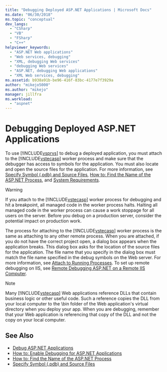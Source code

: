 ```yaml
---
title: "Debugging Deployed ASP.NET Applications | Microsoft Docs"
ms.date: "06/30/2018"
ms.topic: "conceptual"
dev_langs:
  - "CSharp"
  - "VB"
  - "FSharp"
  - "C++"
helpviewer_keywords:
  - "ASP.NET Web applications"
  - "Web services, debugging"
  - "XML, debugging Web services"
  - "debugging Web services"
  - "ASP.NET, debugging Web applications"
  - "XML Web services, debugging"
ms.assetid: b938a91b-be96-416f-83bc-4177e7f3929a
author: "mikejo5000"
ms.author: "mikejo"
manager: jillfra
ms.workload:
  - "aspnet"
---
```

# Debugging Deployed ASP.NET Applications
To use [!INCLUDE[vsprvs](../code-quality/includes/vsprvs_md.md)] to debug a deployed application, you must attach to the [!INCLUDE[vstecasp](../code-quality/includes/vstecasp_md.md)] worker process and make sure that the debugger has access to symbols for the application. You must also locate and open the source files for the application. For more information, see [Specify Symbol (.pdb) and Source Files](../debugger/specify-symbol-dot-pdb-and-source-files-in-the-visual-studio-debugger.md), [How to: Find the Name of the ASP.NET Process](../debugger/how-to-find-the-name-of-the-aspnet-process.md), and [System Requirements](../debugger/aspnet-debugging-system-requirements.md).

> [!WARNING]
> If you attach to the [!INCLUDE[vstecasp](../code-quality/includes/vstecasp_md.md)] worker process for debugging and hit a breakpoint, all managed code in the worker process halts. Halting all managed code in the worker process can cause a work stoppage for all users on the server. Before you debug on a production server, consider the potential impact on production work.

The process for attaching to the [!INCLUDE[vstecasp](../code-quality/includes/vstecasp_md.md)] worker process is the same as attaching to any other remote process. When you are attached, if you do not have the correct project open, a dialog box appears when the application breaks. This dialog box asks for the location of the source files for the application. The file name that you specify in the dialog box must match the file name specified in the debug symbols on the Web server. For more information, see [Attach to Running Processes](../debugger/attach-to-running-processes-with-the-visual-studio-debugger.md). To set up remote debugging on IIS, see [Remote Debugging ASP.NET on a Remote IIS Computer](../debugger/remote-debugging-aspnet-on-a-remote-iis-computer.md).

> [!NOTE]
>  Many [!INCLUDE[vstecasp](../code-quality/includes/vstecasp_md.md)] Web applications reference DLLs that contain business logic or other useful code. Such a reference copies the DLL from your local computer to the \bin folder of the Web application's virtual directory when you deploy your app. When you are debugging, remember that your Web application is referencing that copy of the DLL and not the copy on your local computer.

## See Also
- [Debug ASP.NET Applications](../debugger/how-to-enable-debugging-for-aspnet-applications.md)
- [How to: Enable Debugging for ASP.NET Applications](../debugger/how-to-enable-debugging-for-aspnet-applications.md)
- [How to: Find the Name of the ASP.NET Process](../debugger/how-to-find-the-name-of-the-aspnet-process.md)
- [Specify Symbol (.pdb) and Source Files](../debugger/specify-symbol-dot-pdb-and-source-files-in-the-visual-studio-debugger.md)